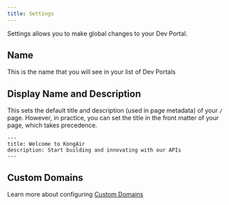 ```yaml
---
title: Settings
---
```


Settings allows you to make global changes to your Dev Portal. 

## Name
This is the name that you will see in your list of Dev Portals

## Display Name and Description
This sets the default title and description (used in page metadata) of your `/` page. However, in practice, you can set the title in the front matter of your page, which takes precedence.

```
---
title: Welcome to KongAir
description: Start building and innovating with our APIs
---
```

## Custom Domains

Learn more about configuring [Custom Domains](custom-domains)

